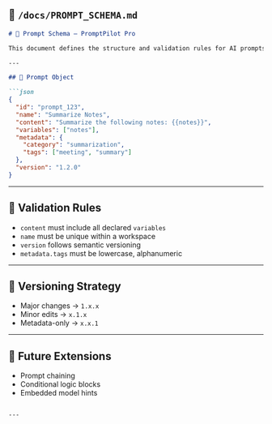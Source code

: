 ## 📄 `/docs/PROMPT_SCHEMA.md`

```markdown
# 🧾 Prompt Schema — PromptPilot Pro

This document defines the structure and validation rules for AI prompts used in the platform.

---

## 🧠 Prompt Object

```json
{
  "id": "prompt_123",
  "name": "Summarize Notes",
  "content": "Summarize the following notes: {{notes}}",
  "variables": ["notes"],
  "metadata": {
    "category": "summarization",
    "tags": ["meeting", "summary"]
  },
  "version": "1.2.0"
}
```

---

## 🧪 Validation Rules

- `content` must include all declared `variables`
- `name` must be unique within a workspace
- `version` follows semantic versioning
- `metadata.tags` must be lowercase, alphanumeric

---

## 🔄 Versioning Strategy

- Major changes → `1.x.x`
- Minor edits → `x.1.x`
- Metadata-only → `x.x.1`

---

## 🧩 Future Extensions

- Prompt chaining
- Conditional logic blocks
- Embedded model hints
```

---